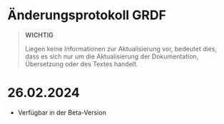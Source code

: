 # Änderungsprotokoll GRDF

>**WICHTIG**
>
>Liegen keine Informationen zur Aktualisierung vor, bedeutet dies, dass es sich nur um die Aktualisierung der Dokumentation, Übersetzung oder des Textes handelt.

# 26.02.2024

- Verfügbar in der Beta-Version
